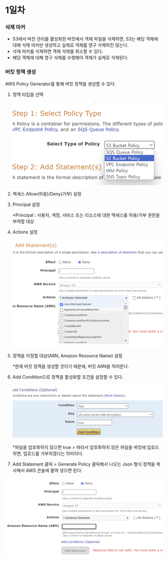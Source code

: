 # 1일차

### 삭제 마커

- S3에서 버전 관리를 활성화한 버킷에서 객체 파일을 삭제하면, S3는 해당 객체에 대해 삭제 마커만 생성하고 실제로 객체를 영구 삭제하진 않는다.
- 삭제 마커를 삭제하면 객체 삭제를 취소할 수 있다.
- 해당 객체에 대해 영구 삭제를 수행해야 객체가 실제로 삭제된다.

### 버킷 정책 생성

AWS Policy Generator를 통해 버킷 정책을 생성할 수 있다. 

1. 정책 타입을 선택
    
    ![1](./img/1.png)
    
2. 엑세스 Allow(허용)/Deny(거부) 설정
3. Principal 설정
    
    *Principal : 사용자, 계정, 서비스 또는 리소스에 대한 액세스를 허용/거부 권한을 부여할 대상
    
4. Actions 설정
    
    ![2](./img/2.png)
    
5. 정책을 지정할 대상(ARN, Amazon Resource Name) 설정
    
    *현재 버킷 정책을 생성할 것이기 때문에, 버킷 ARN을 적어준다.
    
6. Add Condition으로 정책을 활성화할 조건을 설정할 수 있다.
    
    ![3](./img/3.png)
    
    *파일을 암호화하지 않으면 true > 따라서 암호화하지 않은 파일을 버킷에 업로드하면, 업로드를 거부하겠다는 의미이다. 
    
7. Add Statement 클릭 > Generate Policy 클릭해서 나오는 Json 형식 정책을 복사해서 AWS 콘솔에 붙여 넣으면 된다. 

![4](./img/4.png)